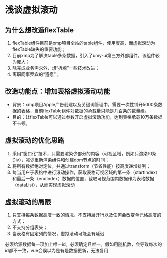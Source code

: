 # 浅谈虚拟滚动

## 为什么想改造flexTable
1. flexTable组件目前是xmp项目全站的table组件，使用度高，而虚拟滚动为flexTable缺失的重要功能；
2. 目前xmp为了解决table多条数据，引入了umy-ui第三方外部组件，该组件较为庞大；
3. 除完成业务需求外，想“折腾”一些技术改进；
3. 离职同事罗宾的“遗愿”；

## 改造功能点：增加表格虚拟滚动功能
* 背景：xmp项目Apple广告创建以及关键词管理中，需要一次性铺开5000条数据的表格，当前flexTable组件对数据的承载量只能是几百条的数量级。
* 目的：让flexTable可以通过参数开启虚拟滚动功能，达到表格承载10万条数据不卡顿。

## 虚拟滚动的优化思路
1. 采用“窗口化”技术，只需要渲染少部分的内容（可视区域，例如只渲染10条Div），减少重新渲染组件和创建dom节点的时间；
2. 将所有数据绝对定位，并通过transform（节省性能）按高度递增排列；
3. 每当用户于表格中进行滚动操作，获取表格可视区域的第一条（startIndex）和最后一条（endIndex）数据的位置，截取可视范围内数据作为表格数据（dataList），从而实现虚拟滚动

## 虚拟滚动的局限
1. 只支持每条数据高度一致的情况，不支持展开行以及任何会改变单元格高度的方式；
2. 不支持分组表头；
3. 当表格有固定列的情况，虚拟滚动可能会有延迟

必须给源数据每一项加上唯一id。必须确定且唯一。假如用随机数，会导致每次的id都不一致，vue会误以为是有是数据更新，无法复用
